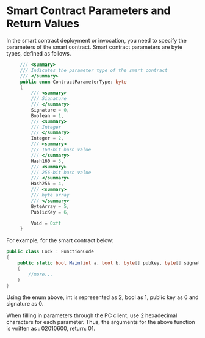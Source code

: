 # Smart Contract Parameters and Return Values

In the smart contract deployment or invocation, you need to specify the parameters of the smart contract. Smart contract parameters are byte types, defined as follows.

```c#
     /// <summary>
     /// Indicates the parameter type of the smart contract
     /// </summary>
     public enum ContractParameterType: byte
     {
         /// <summary>
         /// Signature
         /// </summary>
         Signature = 0,
         Boolean = 1,
         /// <summary>
         /// Integer
         /// </summary>
         Integer = 2,
         /// <summary>
         /// 160-bit hash value
         /// </summary>
         Hash160 = 3,
         /// <summary>
         /// 256-bit hash value
         /// </summary>
         Hash256 = 4,
         /// <summary>
         /// byte array
         /// </summary>
         ByteArray = 5,
         PublicKey = 6,

         Void = 0xff
     }
```
For example, for the smart contract below:

```c#
public class Lock : FunctionCode
{
    public static bool Main(int a, bool b, byte[] pubkey, byte[] signature)
    {
        //more...
    }
}
```
Using the enum above, int is represented as 2, bool as 1, public key as 6 and signature as 0.

When filling in parameters through the PC client, use 2 hexadecimal characters for each parameter. Thus, the arguments for the above function is written as : 02010600, return: 01.

